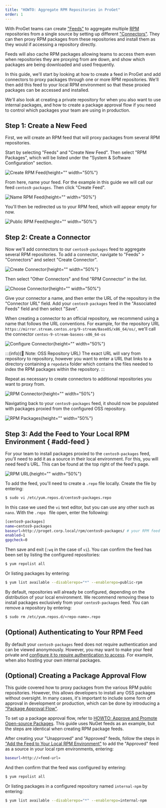 ```yaml
---
title: "HOWTO: Aggregate RPM Repositories in ProGet"
order: 1
---
```


With ProGet teams can create ["Feeds"](/docs/proget/feeds/feed-overview) to aggregate multiple [RPM](https://rpm.org/) repositories from a single source by setting up different ["Connectors"](/docs/proget/feeds/connector-overview). They can then proxy RPM packages from these repositories and install them as they would if accessing a repository directly.

Feeds will also cache RPM packages allowing teams to access them even when repositories they are proxying from are down, and show which packages are being downloaded and used frequently.

In this guide, we'll start by looking at how to create a feed in ProGet and add connectors to proxy packages through one or more RPM repositories. We'll then add this feed to your local RPM environment so that these proxied packages can be accessed and installed.

We'll also look at creating a private repository for when you also want to use internal packages, and how to create a package approval flow if you need to control which packages your team are using in production.

## Step 1: Create a New Feed

First, we will create an RPM feed that will proxy packages from several RPM repositories.

Start by selecting "Feeds" and "Create New Feed". Then select "RPM Packages", which will be listed under the "System & Software Configuration" section.

![Create RPM Feed](/resources/docs/proget-rpm-newfeed.png){height="" width="50%"}

From here, name your feed. For the example in this guide we will call our feed `centos9-packages`. Then click "Create Feed".

![Name RPM Feed](/resources/docs/proget-rpm-namepublicfeed.png){height="" width="50%"}

You'll then be redirected us to your RPM feed, which will appear empty for now.

![Public RPM Feed](/resources/docs/proget-rpm-publicfeed.png){height="" width="50%"}

## Step 2: Create a Connector

Now we'll add connectors to our `centos9-packages` feed to aggregate several RPM repositories. To add a connector, navigate to "Feeds" > "Connectors" and select "Create Connector".

![Create Connector](/resources/docs/proget-connectors-createconnector.png){height="" width="50%"}

Then select "Other Connectors" and find "RPM Connector" in the list.

![Choose Connector](/resources/docs/proget-connectors-rpmselect.png){height="" width="50%"}

Give your connector a name, and then enter the URL of the repository in the "Connector URL" field. Add your `centos9-packages` feed in the "Associated Feeds" field and then select "Save".

When creating a connector to an official repository, we recommend using a name that follows the URL conventions. For example, for the repository URL `https://mirror.stream.centos.org/9-stream/BaseOS/x86_64/os/`, we'll call the connector `centos-9-stream-baseos-x86_64-os`

![Configure Connector](/resources/docs/proget-rpm-configureconnector.png){height="" width="50%"}

:::(info)(📄 Note: OSS Repository URL)
The exact URL will vary from repository to repository, however you want to enter a URL that links to a directory containing a `repodata` folder which contains the files needed to index the RPM packages within the repository.
:::

Repeat as necessary to create connectors to additional repositories you want to proxy from.

![RPM Connector](/resources/docs/proget-rpm-connector.png){height="" width="50%"}

Navigating back to your `centos9-packages` feed, it should now be populated with packages proxied from the configured OSS repository.

![RPM Packages](/resources/docs/proget-rpm-packages.png){height="" width="50%"}

## Step 3: Add the Feed to Your Local RPM Environment { #add-feed }

For your team to install packages proxied to the `centos9-packages` feed, you'll need to add it as a source in their local environment. For this, you will need feed's URL. This can be found at the top right of the feed's page.

![RPM URL](/resources/docs/proget-rpm-url.png){height="" width="50%"}

To add the feed, you'll need to create a `.repo` file locally. Create the file by entering:

```bash
$ sudo vi /etc/yum.repos.d/centos9-packages.repo
```

In this case we used the `vi` text editor, but you can use any other such as `nano`. With the `.repo ` file open, enter the following:

```bash
[centos9-packages]
name=centos9-packages
baseurl=http://proget.corp.local/rpm/centos9-packages/ # your RPM feed URL
enabled=1
gpgcheck=0
```

Then save and exit (`:wq` in the case of `vi`). You can confirm the feed has been set by listing the configured repositories:

```bash
$ yum repolist all
```

Or listing packages by entering:

```bash
$ yum list available --disablerepo="*" --enablerepo=public-rpm
```

By default, repositories will already be configured, depending on the distribution of your local environment. We recommend removing these to install packages exclusively from your `centos9-packages` feed. You can remove a repository by entering:

```bash
$ sudo rm /etc/yum.repos.d/«repo-name».repo
```

## (Optional) Authenticating to Your RPM Feed

By default your `centos9-packages` feed does not require authentication and can be viewed anonymously. However, you may want to make your feed private and [configure it to require authentication to access](/docs/proget/feeds/rpm#authenticating-to-rpm-yum-feeds). For example, when also hosting your own internal packages.

## (Optional) Creating a Package Approval Flow

This guide covered how to proxy packages from the various RPM public repositories. However, this allows developers to install any OSS packages without oversight. In many cases, it's important to include some form of approval in development or production, which can be done by introducing a ["Package Approval Flow"](/docs/proget/packages/package-promotion).

To set up a package approval flow, refer to [HOWTO: Approve and Promote Open-source Packages](/docs/proget/packages/package-promotion/proget-howto-promote-packages). This guide uses NuGet feeds as an example, but the steps are identical when creating RPM package feeds.

After creating your "Unapproved" and "Approved" feeds, follow the steps in ["Add the Feed to Your Local RPM Environment"](#add-feed) to add the "Approved" feed as a source in your local rpm environments, entering:

```bash
baseurl=http://«feed-url»
```

And then confirm that the feed was configured by entering:

```bash
$ yum repolist all
```

Or listing packages in a configured repository named `internal-npm` by entering:

```bash
$ yum list available --disablerepo="*" --enablerepo=internal-npm
```

